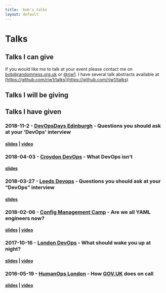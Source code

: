 ```yaml
---
title:  bob's talks
layout: default
---
```

# Talks #

## Talks I can give ##

If you would like me to talk at your event please contact me on [bob@randomness.org.uk](mailto:bob@randomness.org.uk) or [@rjw1](https://twitter.com/rjw1).
I have several talk abstracts available at [https://github.com/rjw1/talks](https://github.com/rjw1/talks)

## Talks I will be giving ##




## Talks I have given ##

### 2018-11-2 - [DevOpsDays Edinburgh](https://www.devopsdays.org/events/2018-edinburgh/welcome/) - Questions you should ask at your 'DevOps' interview ###

#### [slides](https://docs.google.com/presentation/d/1_Pl4lA9Q66LDifl28eRGmwdYfBmWDgrG5IBqCzqcGLI/edit?usp=sharing) | [video](https://www.youtube.com/watch?v=bP9XkVy9WEc&index=19&list=PLPCxlWK0-Ek4-5hWsI31TGRjfloIoKLxO&t=0s) ####

### 2018-04-03 - [Croydon DevOps](https://www.meetup.com/The-Croydon-DevOps-Meetup/events/248533261/) - What DevOps isn't ###

#### [slides](https://docs.google.com/presentation/d/1ucJjSaNjL6Ejp-s9mwFKkxPSf835nDacr3lzIkDqFqE/edit?usp=sharing) ####

### 2018-03-27 - [Leeds Devops](http://www.leedsdevops.org.uk/post/171841063865/meetup-tuesday-27th-march-2018-at-the-odi-node) - Questions you should ask at your “DevOps” interview ###

#### [slides](https://docs.google.com/presentation/d/1Os_G1d0ke3Vl0PKsvN5MpnrgNV2H3ylocFRQGcXuzJU/edit?usp=sharing) ####

### 2018-02-06 - [Config Management Camp](http://cfgmgmtcamp.eu/) - Are we all YAML engineers now? ###

#### [slides](https://speakerdeck.com/rjw1/are-we-all-yaml-engineers-now) | [video](https://www.youtube.com/watch?v=0_WZHNQ6lDo&feature=youtu.be&t=22m50s) ####

### 2017-10-16 - [London DevOps](https://www.meetup.com/London-DevOps/events/243357104/) - What should wake you up at night? ###

#### [slides](https://speakerdeck.com/rjw1/what-should-wake-you-up-at-night) | [video](https://www.youtube.com/watch?v=MumyrGQMAJY) ####

### 2016-05-19 - [HumanOps London](https://www.meetup.com/HumanOps-London/events/229460050/) - How [GOV.UK](https://gov.uk) does on call ###

#### [slides](https://speakerdeck.com/rjw1/how-gov-dot-uk-does-on-call) | [video](https://www.youtube.com/watch?v=XpGvssf3t50) ####
